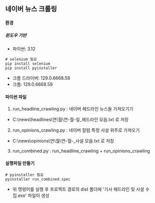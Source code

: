 
## 네이버 뉴스 크롤링

#### 환경
##### 윈도우 기반
- 파이썬: 3.12
```batch
# selenium 필요
pip install selenium
pip install pyinstaller
```
- 크롬 드라이버: 129.0.6668.58
- 크롬: 129.0.6668.59

#### 파이썬 파일

1. run_headline_crawling.py : 네이버 헤드라인 뉴스들 가져오기기
- C:\news\headlines\연\월\연-월-일_헤드라인 모음.txt 로 저장

2. run_opinions_crawling.py : 네이버 칼럼 특정 사설 위주로 가져오기
- C:\news\opinions\연\월\연-월-_사설 모음.txt 로 저장

3. run_combined.py : run_headline_crawling + run_opinions_crawling

#### 실행파일 만들기

```batch
# pyinstaller 필요
pyinstaller run_combined.spec
```
- 위 명령어를 실행 후 프로젝트 경로의 dist 폴더에 '기사 헤드라인 및 사설 수집.exe' 파일이 생성



